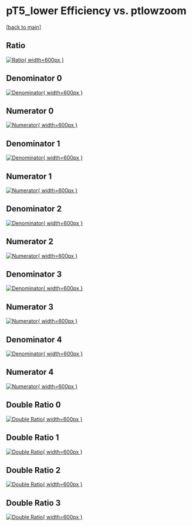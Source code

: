 # pT5_lower Efficiency vs. ptlowzoom

[[back to main](./)]



## Ratio

[![Ratio](../mtv/var/pT5_lower_xtr_13_-1_eff_ptlowzoom.png){ width=600px }](../mtv/var/pT5_lower_xtr_13_-1_eff_ptlowzoom.pdf)

## Denominator 0

[![Denominator](../mtv/den/pT5_lower_xtr_13_-1_eff_ptlowzoom_den0.png){ width=600px }](../mtv/den/pT5_lower_xtr_13_-1_eff_ptlowzoom_den0.pdf)

## Numerator 0

[![Numerator](../mtv/num/pT5_lower_xtr_13_-1_eff_ptlowzoom_num0.png){ width=600px }](../mtv/num/pT5_lower_xtr_13_-1_eff_ptlowzoom_num0.pdf)

## Denominator 1

[![Denominator](../mtv/den/pT5_lower_xtr_13_-1_eff_ptlowzoom_den1.png){ width=600px }](../mtv/den/pT5_lower_xtr_13_-1_eff_ptlowzoom_den1.pdf)

## Numerator 1

[![Numerator](../mtv/num/pT5_lower_xtr_13_-1_eff_ptlowzoom_num1.png){ width=600px }](../mtv/num/pT5_lower_xtr_13_-1_eff_ptlowzoom_num1.pdf)

## Denominator 2

[![Denominator](../mtv/den/pT5_lower_xtr_13_-1_eff_ptlowzoom_den2.png){ width=600px }](../mtv/den/pT5_lower_xtr_13_-1_eff_ptlowzoom_den2.pdf)

## Numerator 2

[![Numerator](../mtv/num/pT5_lower_xtr_13_-1_eff_ptlowzoom_num2.png){ width=600px }](../mtv/num/pT5_lower_xtr_13_-1_eff_ptlowzoom_num2.pdf)

## Denominator 3

[![Denominator](../mtv/den/pT5_lower_xtr_13_-1_eff_ptlowzoom_den3.png){ width=600px }](../mtv/den/pT5_lower_xtr_13_-1_eff_ptlowzoom_den3.pdf)

## Numerator 3

[![Numerator](../mtv/num/pT5_lower_xtr_13_-1_eff_ptlowzoom_num3.png){ width=600px }](../mtv/num/pT5_lower_xtr_13_-1_eff_ptlowzoom_num3.pdf)

## Denominator 4

[![Denominator](../mtv/den/pT5_lower_xtr_13_-1_eff_ptlowzoom_den4.png){ width=600px }](../mtv/den/pT5_lower_xtr_13_-1_eff_ptlowzoom_den4.pdf)

## Numerator 4

[![Numerator](../mtv/num/pT5_lower_xtr_13_-1_eff_ptlowzoom_num4.png){ width=600px }](../mtv/num/pT5_lower_xtr_13_-1_eff_ptlowzoom_num4.pdf)

## Double Ratio 0

[![Double Ratio](../mtv/ratio/pT5_lower_xtr_13_-1_eff_ptlowzoom_ratio0.png){ width=600px }](../mtv/ratio/pT5_lower_xtr_13_-1_eff_ptlowzoom_ratio0.pdf)

## Double Ratio 1

[![Double Ratio](../mtv/ratio/pT5_lower_xtr_13_-1_eff_ptlowzoom_ratio1.png){ width=600px }](../mtv/ratio/pT5_lower_xtr_13_-1_eff_ptlowzoom_ratio1.pdf)

## Double Ratio 2

[![Double Ratio](../mtv/ratio/pT5_lower_xtr_13_-1_eff_ptlowzoom_ratio2.png){ width=600px }](../mtv/ratio/pT5_lower_xtr_13_-1_eff_ptlowzoom_ratio2.pdf)

## Double Ratio 3

[![Double Ratio](../mtv/ratio/pT5_lower_xtr_13_-1_eff_ptlowzoom_ratio3.png){ width=600px }](../mtv/ratio/pT5_lower_xtr_13_-1_eff_ptlowzoom_ratio3.pdf)

